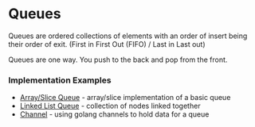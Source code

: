 # Queues

Queues are ordered collections of elements with an order of insert being their order of exit. (First in First Out (FIFO) / Last in Last out)

Queues are one way. You push to the back and pop from the front.

### Implementation Examples

- [Array/Slice Queue](slice) - array/slice implementation of a basic queue
- [Linked List Queue](linked) - collection of nodes linked together
- [Channel](channel) - using golang channels to hold data for a queue
